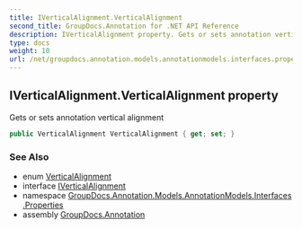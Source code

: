```yaml
---
title: IVerticalAlignment.VerticalAlignment
second_title: GroupDocs.Annotation for .NET API Reference
description: IVerticalAlignment property. Gets or sets annotation vertical alignment
type: docs
weight: 10
url: /net/groupdocs.annotation.models.annotationmodels.interfaces.properties/iverticalalignment/verticalalignment/
---
```

## IVerticalAlignment.VerticalAlignment property

Gets or sets annotation vertical alignment

```csharp
public VerticalAlignment VerticalAlignment { get; set; }
```

### See Also

* enum [VerticalAlignment](../../../groupdocs.annotation.models/verticalalignment/)
* interface [IVerticalAlignment](../)
* namespace [GroupDocs.Annotation.Models.AnnotationModels.Interfaces.Properties](../../iverticalalignment/)
* assembly [GroupDocs.Annotation](../../../)


